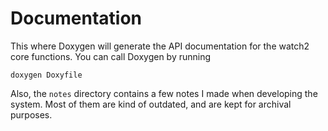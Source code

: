 # Documentation

This where Doxygen will generate the API documentation for the watch2 core functions.  You can call Doxygen by running
```
doxygen Doxyfile
```

Also, the `notes` directory contains a few notes I made when developing the system.  Most of them are kind of outdated, and are kept for archival purposes.